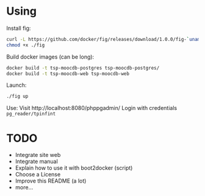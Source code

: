 
Using
=====

Install fig:
```sh
curl -L https://github.com/docker/fig/releases/download/1.0.0/fig-`uname -s`-`uname -m` > ./fig
chmod +x ./fig
```

Build docker images (can be long):
```sh
docker build -t tsp-moocdb-postgres tsp-moocdb-postgres/
docker build -t tsp-moocdb-web tsp-moocdb-web
```

Launch:
```sh
./fig up
```

Use:
Visit http://localhost:8080/phppgadmin/
Login with credentials ```pg_reader/tpinfint```

TODO
====

* Integrate site web
* Integrate manual
* Explain how to use it with boot2docker (script)
* Choose a License
* Improve this README (a lot)
* more…